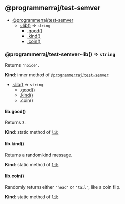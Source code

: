 <a name="module_@programmerraj/test-semver"></a>

## @programmerraj/test-semver

* [@programmerraj/test-semver](#module_@programmerraj/test-semver)
    * [~lib()](#module_@programmerraj/test-semver..lib) ⇒ <code>string</code>
        * [.good()](#module_@programmerraj/test-semver..lib.good)
        * [.kind()](#module_@programmerraj/test-semver..lib.kind)
        * [.coin()](#module_@programmerraj/test-semver..lib.coin)

<a name="module_@programmerraj/test-semver..lib"></a>

### @programmerraj/test-semver~lib() ⇒ <code>string</code>
Returns `'noice'`.

**Kind**: inner method of [<code>@programmerraj/test-semver</code>](#module_@programmerraj/test-semver)  

* [~lib()](#module_@programmerraj/test-semver..lib) ⇒ <code>string</code>
    * [.good()](#module_@programmerraj/test-semver..lib.good)
    * [.kind()](#module_@programmerraj/test-semver..lib.kind)
    * [.coin()](#module_@programmerraj/test-semver..lib.coin)

<a name="module_@programmerraj/test-semver..lib.good"></a>

#### lib.good()
Returns `3`.

**Kind**: static method of [<code>lib</code>](#module_@programmerraj/test-semver..lib)  
<a name="module_@programmerraj/test-semver..lib.kind"></a>

#### lib.kind()
Returns a random kind message.

**Kind**: static method of [<code>lib</code>](#module_@programmerraj/test-semver..lib)  
<a name="module_@programmerraj/test-semver..lib.coin"></a>

#### lib.coin()
Randomly returns either `'head'` or `'tail'`, like a coin flip.

**Kind**: static method of [<code>lib</code>](#module_@programmerraj/test-semver..lib)  
